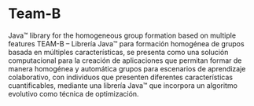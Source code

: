 # Team-B
Java™ library for the homogeneous group formation based on multiple features 
TEAM-B – Librería Java™ para formación homogénea de grupos basada en múltiples características, se presenta como una solución computacional para la creación de aplicaciones que permitan formar de manera homogénea y automática grupos para escenarios de aprendizaje colaborativo, con individuos que presenten diferentes características cuantificables, mediante una librería Java™ que incorpora un algoritmo evolutivo como técnica de optimización.
